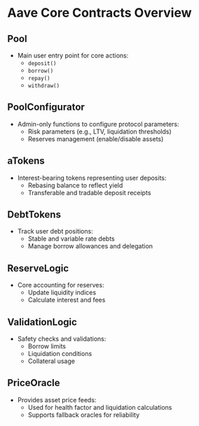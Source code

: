 # Aave Core Contracts Overview

## Pool
- Main user entry point for core actions:  
  - `deposit()`  
  - `borrow()`  
  - `repay()`  
  - `withdraw()`  

## PoolConfigurator
- Admin-only functions to configure protocol parameters:  
  - Risk parameters (e.g., LTV, liquidation thresholds)  
  - Reserves management (enable/disable assets)  

## aTokens
- Interest-bearing tokens representing user deposits:  
  - Rebasing balance to reflect yield  
  - Transferable and tradable deposit receipts  

## DebtTokens
- Track user debt positions:  
  - Stable and variable rate debts  
  - Manage borrow allowances and delegation  

## ReserveLogic
- Core accounting for reserves:  
  - Update liquidity indices  
  - Calculate interest and fees  

## ValidationLogic
- Safety checks and validations:  
  - Borrow limits  
  - Liquidation conditions  
  - Collateral usage  

## PriceOracle
- Provides asset price feeds:  
  - Used for health factor and liquidation calculations  
  - Supports fallback oracles for reliability  